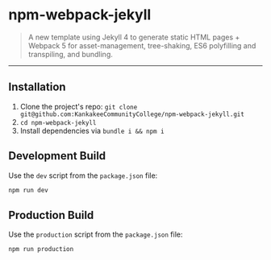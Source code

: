 # npm-webpack-jekyll

> A new template using Jekyll 4 to generate static HTML pages + Webpack 5 for asset-management, tree-shaking, ES6 polyfilling and transpiling, and bundling.

-----

## Installation
1. Clone the project's repo: `git clone git@github.com:KankakeeCommunityCollege/npm-webpack-jekyll.git`
2. `cd npm-webpack-jekyll`
3. Install dependencies via `bundle i && npm i`
   
## Development Build
Use the `dev` script from the `package.json` file:
```bash
npm run dev
```

## Production Build
Use the `production` script from the `package.json` file:
```bash
npm run production
```
